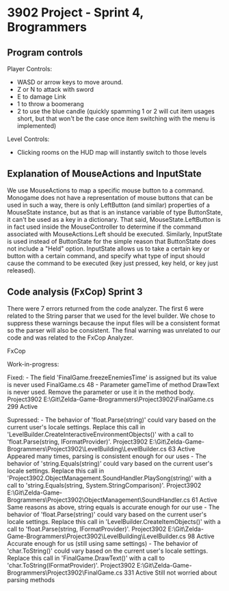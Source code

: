 # 3902 Project - Sprint 4, Brogrammers

## Program controls

Player Controls:
 - WASD or arrow keys to move around.
 - Z or N to attack with sword
 - E to damage Link
 - 1 to throw a boomerang 
 - 2 to use the blue candle
 (quickly spamming 1 or 2 will cut item usages short, but that won't be the case once item switching with the menu is implemented)

Level Controls:
 - Clicking rooms on the HUD map will instantly switch to those levels

## Explanation of MouseActions and InputState
We use MouseActions to map a specific mouse button to a command. Monogame does not have a representation of mouse buttons that can be used in such a way, there is only LeftButton (and similar) properties of a MouseState instance, but as that is an instance variable of type ButtonState, it can't be used as a key in a dictionary. That said, MouseState.LeftButton is in fact used inside the MouseController to determine if the command associated with MouseActions.Left should be executed. Similarly, InputState is used instead of ButtonState for the simple reason that ButtonState does not include a "Held" option. InputState allows us to take a certain key or button with a certain command, and specify what type of input should cause the command to be executed (key just pressed, key held, or key just released).

## Code analysis (FxCop) Sprint 3

There were 7 errors returned from the code analyzer. The first 6 were related to the String parser that we
used for the level builder. We chose to suppress these warnings because the input files will be a consistent
format so the parser will also be consistent. The final warning was unrelated to our code and was related to
the FxCop Analyzer.

FxCop

Work-in-progress:

Fixed:
    - The field 'FinalGame.freezeEnemiesTime' is assigned but its value is never used	FinalGame.cs	48
    - Parameter gameTime of method DrawText is never used. Remove the parameter or use it in the method body.	Project3902	E:\Git\Zelda-Game-Brogrammers\Project3902\FinalGame.cs	299	Active


Supressed:
    - The behavior of 'float.Parse(string)' could vary based on the current user's locale settings. Replace this call in 'LevelBuilder.CreateInteractiveEnvironmentObjects()' with a call to 'float.Parse(string, IFormatProvider)'.	Project3902	E:\Git\Zelda-Game-Brogrammers\Project3902\LevelBuilding\LevelBuilder.cs	63	Active
        Appeared many times, parsing is consistent enough for our uses
    - The behavior of 'string.Equals(string)' could vary based on the current user's locale settings. Replace this call in 'Project3902.ObjectManagement.SoundHandler.PlaySong(string)' with a call to 'string.Equals(string, System.StringComparison)'.	Project3902	E:\Git\Zelda-Game-Brogrammers\Project3902\ObjectManagement\SoundHandler.cs	61	Active
        Same reasons as above, string equals is accurate enough for our use
    - The behavior of 'float.Parse(string)' could vary based on the current user's locale settings. Replace this call in 'LevelBuilder.CreateItemObjects()' with a call to 'float.Parse(string, IFormatProvider)'.	Project3902	E:\Git\Zelda-Game-Brogrammers\Project3902\LevelBuilding\LevelBuilder.cs	98	Active
        Accurate enough for us (still using same settings)
    - The behavior of 'char.ToString()' could vary based on the current user's locale settings. Replace this call in 'FinalGame.DrawText()' with a call to 'char.ToString(IFormatProvider)'.	Project3902	E:\Git\Zelda-Game-Brogrammers\Project3902\FinalGame.cs	331	Active
        Still not worried about parsing methods



